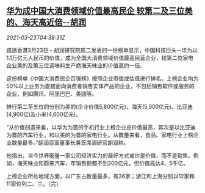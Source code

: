 <!--1616475662000-->
[华为成中国大消费领域价值最高民企 较第二及三位美的、海天高近倍--胡润](https://cn.reuters.com/article/hurun-china-private-business-huawei-0323-idCNKBS2BF0CA)
------

<div><i>2021-03-23T04:38:31Z</i></div><p>路透香港3月23日 - 胡润研究院周二发表的一份榜单显示，中国科技巨头--华为以1.1万亿元人民币的价值，成为全国大消费领域价值最高民营企业，较第二位家电企业美的及第三位调味料生产商海天味业的价值高约一倍。</p><p>这份榜单《中国大消费民企百强榜》按照企业市值或估值进行排名，上榜企业均为50%以上业务为直接面向消费者销售实体产品的企业，不包括销售软件或服务的企业，例如腾讯、阿里巴巴、美团等。</p><p>排行第二至五位的分别为美的(企业价值5,800亿元)、海天(5,000亿元)、比亚迪(4,900亿)及小米(4,600亿元)。</p><p>“从价值创造来看，以华为为首的手机行业上榜企业总价值最高，其次是以比亚迪为首的汽车行业，和以美的为首的家电行业。从数量来看，食品、家电行业上榜企业数量最多。”胡润百富董事长兼首席调研官胡润称。</p><p>他指出，当今世界衡量一家公司经济实力的最好方式或许是价值，而不是销售。例如，海天味业和蔚来汽车，年销售额都不到200亿元，但价值高达4、5千亿。</p><p>上榜企业所处地域方面，以广东占数量最多，有36家；浙江和上海分别以12家和11家位列二、三。（完）</p>
